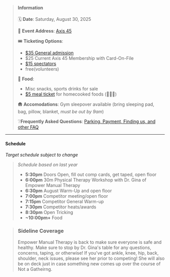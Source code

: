 
<!-- # Labor Day Mini -->
> #### Information
>
> 🗓️ **Date**: Saturday, August 30, 2025
>
> 📍 **Event Address**: [Axis 45](https://maps.app.goo.gl/uLf7qqMzEnnLpuVm7)
>
> 🎟️ **Ticketing Options**: 
> - [$35 General admission](#buy-button-wrapper)
> - $25 Current Axis 45 Membership with Card-On-File
> - [$15 spectators](#buy-button-wrapper)
> - free(volunteers)
>
> 🥔 **Food**: 
> - Misc snacks, sports drinks for sale
> - [$5 meal ticket](#buy-button-wrapper) for homecooked foods (🐖🥔🥦)
>
> 🛖 **Accomodations**: Gym sleepover available (bring sleeping pad, bag, pillow, blanket, *must be out by 9am*)
>
> ❔**Frequently Asked Questions**: [Parking, Payment, Finding us, and other FAQ](https://www.seattletricking.com/faq)

---

#### Schedule

_Target schedule subject to change_

> *Schedule based on last year*
> - **5:30pm** Doors Open, fill out comp cards, get taped, open floor
> - **6:00pm** 30m Physical Therapy Workshop with Dr. Gina of Empower Manual Therapy
> - **6:30pm** August Warm-Up and open floor
> - **7:00pm** Competitor meeting/open floor
> - **7:15pm** Competitor General Warm-up
> - **7:30pm** Competitor heats/awards
> - **8:30pm** Open Tricking
> - **~10:00pm+** Food

> ### Sideline Coverage
>
> Empower Manual Therapy is back to make sure everyone is safe and healthy. Make sure to stop by Dr. Gina's table for any questions, concerns, taping, or otherwise!  If you've got ankle, knee, hip, back, shoulder, neck issues, please see her prior to competing!  She will also be on deck just in case something new comes up over the course of Not a Gatheirng.
